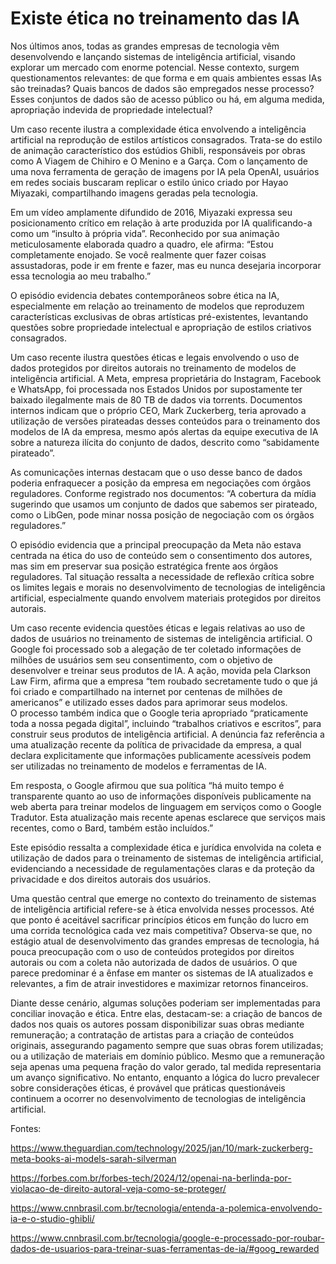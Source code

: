 # Existe ética no treinamento das IA


Nos últimos anos, todas as grandes empresas de tecnologia vêm desenvolvendo
e lançando sistemas de inteligência artificial, visando explorar um mercado com enorme
potencial. Nesse contexto, surgem questionamentos relevantes: de que forma e em
quais ambientes essas IAs são treinadas? Quais bancos de dados são empregados
nesse processo? Esses conjuntos de dados são de acesso público ou há, em alguma
medida, apropriação indevida de propriedade intelectual?

Um caso recente ilustra a complexidade ética envolvendo a inteligência artificial
na reprodução de estilos artísticos consagrados. Trata-se do estilo de animação
característico dos estúdios Ghibli, responsáveis por obras como A Viagem de Chihiro e
O Menino e a Garça. Com o lançamento de uma nova ferramenta de geração de
imagens por IA pela OpenAI, usuários em redes sociais buscaram replicar o estilo único
criado por Hayao Miyazaki, compartilhando imagens geradas pela tecnologia.

Em um vídeo amplamente difundido de 2016, Miyazaki expressa seu
posicionamento crítico em relação à arte produzida por IA qualificando-a como um
“insulto à própria vida”. Reconhecido por sua animação meticulosamente elaborada
quadro a quadro, ele afirma: “Estou completamente enojado. Se você realmente quer
fazer coisas assustadoras, pode ir em frente e fazer, mas eu nunca desejaria incorporar
essa tecnologia ao meu trabalho.”

O episódio evidencia debates contemporâneos sobre ética na IA, especialmente
em relação ao treinamento de modelos que reproduzem características exclusivas de
obras artísticas pré-existentes, levantando questões sobre propriedade intelectual e
apropriação de estilos criativos consagrados.

Um caso recente ilustra questões éticas e legais envolvendo o uso de dados
protegidos por direitos autorais no treinamento de modelos de inteligência artificial. A
Meta, empresa proprietária do Instagram, Facebook e WhatsApp, foi processada nos
Estados Unidos por supostamente ter baixado ilegalmente mais de 80 TB de dados via
torrents. Documentos internos indicam que o próprio CEO, Mark Zuckerberg, teria
aprovado a utilização de versões pirateadas desses conteúdos para o treinamento dos
modelos de IA da empresa, mesmo após alertas da equipe executiva de IA sobre a
natureza ilícita do conjunto de dados, descrito como “sabidamente pirateado”.

As comunicações internas destacam que o uso desse banco de dados poderia
enfraquecer a posição da empresa em negociações com órgãos reguladores. Conforme
registrado nos documentos: “A cobertura da mídia sugerindo que usamos um conjunto
de dados que sabemos ser pirateado, como o LibGen, pode minar nossa posição de
negociação com os órgãos reguladores.”

O episódio evidencia que a principal preocupação da Meta não estava centrada
na ética do uso de conteúdo sem o consentimento dos autores, mas sim em preservar
sua posição estratégica frente aos órgãos reguladores. Tal situação ressalta a
necessidade de reflexão crítica sobre os limites legais e morais no desenvolvimento de
tecnologias de inteligência artificial, especialmente quando envolvem materiais
protegidos por direitos autorais.

Um caso recente evidencia questões éticas e legais relativas ao uso de dados
de usuários no treinamento de sistemas de inteligência artificial. O Google foi
processado sob a alegação de ter coletado informações de milhões de usuários sem
seu consentimento, com o objetivo de desenvolver e treinar seus produtos de IA. A
ação, movida pela Clarkson Law Firm, afirma que a empresa “tem roubado
secretamente tudo o que já foi criado e compartilhado na internet por centenas de
milhões de americanos” e utilizado esses dados para aprimorar seus modelos.\
O processo também indica que o Google teria apropriado “praticamente toda a
nossa pegada digital”, incluindo “trabalhos criativos e escritos”, para construir seus
produtos de inteligência artificial. A denúncia faz referência a uma atualização recente
da política de privacidade da empresa, a qual declara explicitamente que informações
publicamente acessíveis podem ser utilizadas no treinamento de modelos e ferramentas
de IA.

Em resposta, o Google afirmou que sua política “há muito tempo é transparente
quanto ao uso de informações disponíveis publicamente na web aberta para treinar
modelos de linguagem em serviços como o Google Tradutor. Esta atualização mais
recente apenas esclarece que serviços mais recentes, como o Bard, também estão
incluídos.”

Este episódio ressalta a complexidade ética e jurídica envolvida na coleta e
utilização de dados para o treinamento de sistemas de inteligência artificial,
evidenciando a necessidade de regulamentações claras e da proteção da privacidade
e dos direitos autorais dos usuários.

Uma questão central que emerge no contexto do treinamento de sistemas de
inteligência artificial refere-se à ética envolvida nesses processos. Até que ponto é
aceitável sacrificar princípios éticos em função do lucro em uma corrida tecnológica
cada vez mais competitiva? Observa-se que, no estágio atual de desenvolvimento das
grandes empresas de tecnologia, há pouca preocupação com o uso de conteúdos
protegidos por direitos autorais ou com a coleta não autorizada de dados de usuários.
O que parece predominar é a ênfase em manter os sistemas de IA atualizados e
relevantes, a fim de atrair investidores e maximizar retornos financeiros.

Diante desse cenário, algumas soluções poderiam ser implementadas para
conciliar inovação e ética. Entre elas, destacam-se: a criação de bancos de dados nos
quais os autores possam disponibilizar suas obras mediante remuneração; a
contratação de artistas para a criação de conteúdos originais, assegurando pagamento
sempre que suas obras forem utilizadas; ou a utilização de materiais em domínio
público. Mesmo que a remuneração seja apenas uma pequena fração do valor gerado,
tal medida representaria um avanço significativo. No entanto, enquanto a lógica do lucro
prevalecer sobre considerações éticas, é provável que práticas questionáveis continuem
a ocorrer no desenvolvimento de tecnologias de inteligência artificial.

Fontes:

<https://www.theguardian.com/technology/2025/jan/10/mark-zuckerberg-meta-books-ai-models-sarah-silverman>

<https://forbes.com.br/forbes-tech/2024/12/openai-na-berlinda-por-violacao-de-direito-autoral-veja-como-se-proteger/>

<https://www.cnnbrasil.com.br/tecnologia/entenda-a-polemica-envolvendo-ia-e-o-studio-ghibli/>

<https://www.cnnbrasil.com.br/tecnologia/google-e-processado-por-roubar-dados-de-usuarios-para-treinar-suas-ferramentas-de-ia/#goog_rewarded>
